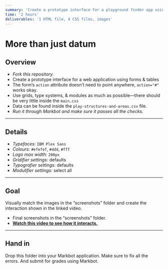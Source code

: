 ```yaml
---
summary: 'Create a prototype interface for a playground finder app using tables & forms.'
time: '2 hours'
deliverables: '1 HTML file, 4 CSS files, images'
---
```


# More than just datum

## Overview

- *Fork this repository.*
- Create a prototype interface for a web application using forms & tables
- The form’s `action` attribute doesn’t need to point anywhere, `action="#"` works okay.
- Use grids, type systems, & modules as much as possible—there should be very little inside the `main.css`
- Data can be found inside the `play-structures-and-areas.csv` file.
- *Run it through Markbot and make sure it passes all the checks.*

---

## Details

- *Typefaces:* `IBM Plex Sans`
- *Colours:* `#efefef`, `#ddd`, `#fff`
- *Logo max width:* `200px`
- *Gridifier settings:* defaults
- *Typografier settings:* defaults
- *Modulifier settings:* select all

---

## Goal

Visually match the images in the “screenshots” folder and create the interaction shown in the linked video.

- Final screenshots in the “screenshots” folder.
- [**Watch this video to see how it interacts.**](https://youtu.be/iN14W-U60XY)

---

## Hand in

Drop this folder into your Markbot application. Make sure to fix all the errors. And submit for grades using Markbot.
